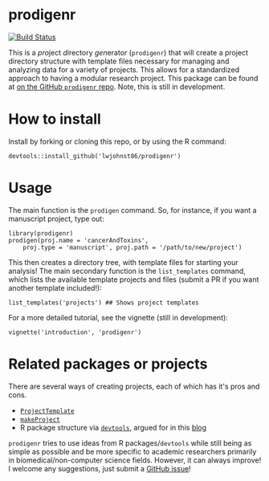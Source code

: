 # prodigenr

[![Build Status](https://travis-ci.org/lwjohnst86/prodigenr.svg?branch=master)](https://travis-ci.org/lwjohnst86/prodigenr)

This is a *pro*ject *di*rectory *gen*erato*r* (`prodigenr`) that will
create a project directory structure with template files necessary for
managing and analyzing data for a variety of projects.  This allows
for a standardized approach to having a modular research project.
This package can be found at
[on the GitHub `prodigenr` repo](https://github.com/lwjohnst86/prodigenr). Note,
this is still in development.

# How to install

Install by forking or cloning this repo, or by using the R command:

    devtools::install_github('lwjohnst86/prodigenr')

# Usage

The main function is the `prodigen` command.  So, for instance, if you
want a manuscript project, type out:

    library(prodigenr)
    prodigen(proj.name = 'cancerAndToxins',
        proj.type = 'manuscript', proj.path = '/path/to/new/project')

This then creates a directory tree, with template files for starting
your analysis!  The main secondary function is the `list_templates`
command, which lists the available template projects and files (submit
a PR if you want another template included!):

    list_templates('projects') ## Shows project templates

For a more detailed tutorial, see the vignette (still in development):

    vignette('introduction', 'prodigenr')

# Related packages or projects

There are several ways of creating projects, each of which has it's pros and cons.

- [`ProjectTemplate`](http://projecttemplate.net/) 
- [`makeProject`](https://cran.r-project.org/package=makeProject)
- R package structure via
[`devtools`](https://cran.r-project.org/web/packages/devtools/README.html), argued for in this
[blog](https://rmflight.github.io/posts/2014/07/vignetteAnalysis.html) 

`prodigenr` tries to use ideas from R packages/`devtools` while still being as simple
as possible and be more specific to academic researchers primarily in
biomedical/non-computer science fields. However, it can always improve! I
welcome any suggestions, just submit a 
[GitHub issue](https://github.com/lwjohnst86/prodigenr/issues)!
